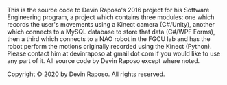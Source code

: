 This is the source code to Devin Raposo's 2016 project for his Software Engineering program, a project which contains three modules: one which records the user's movements using a Kinect camera (C#/Unity), another which connects to a MySQL database to store that data (C#/WPF Forms), then a third which connects to a NAO robot in the FGCU lab and has the robot perform the motions originally recorded using the Kinect (Python). Please contact him at devinraposo at gmail dot com if you would like to use any part of it. All source code by Devin Raposo except where noted.

Copyright © 2020 by Devin Raposo. All rights reserved.
